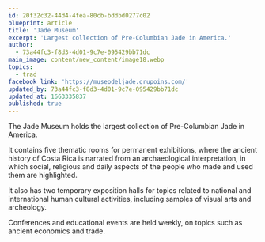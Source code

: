```yaml
---
id: 20f32c32-44d4-4fea-80cb-bddbd0277c02
blueprint: article
title: 'Jade Museum'
excerpt: 'Largest collection of Pre-Columbian Jade in America.'
author:
  - 73a44fc3-f8d3-4d01-9c7e-095429bb71dc
main_image: content/new_content/image18.webp
topics:
  - trad
facebook_link: 'https://museodeljade.grupoins.com/'
updated_by: 73a44fc3-f8d3-4d01-9c7e-095429bb71dc
updated_at: 1663335837
published: true
---
```

The Jade Museum holds the largest collection of Pre-Columbian Jade in America. 

It contains five thematic rooms for permanent exhibitions, where the ancient history of Costa Rica is narrated from an archaeological interpretation, in which social, religious and daily aspects of the people who made and used them are highlighted.

It also has two temporary exposition halls for topics related to national and international human cultural activities, including samples of visual arts and archeology. 

Conferences and educational events are held weekly, on topics such as ancient economics and trade.